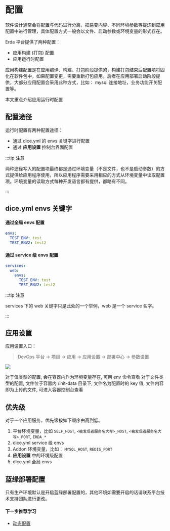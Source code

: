 # 配置

软件设计通常会将配置与代码进行分离，把易变内容、不同环境参数等提炼到应用配置中进行管理，具体配置方式一般会以文件、启动参数或环境变量的形式存在。

Erda 平台提供了两种配置：

* 应用构建 (打包) 配置
* 应用运行时配置

应用构建配置是在应用编译、构建、打包阶段提供的，构建打包结束后配置项将固化在软件包中，如果配置变更，需要重新打包应用。后者在应用部署启动阶段提供，大部分应用配置会采用此种方式，比如： mysql 连接地址，业务功能开关配置等。

本文重点介绍应用运行时配置

## 配置途径

运行时配置有两种配置途径：

* 通过 dice.yml 的 envs 关键字进行配置
* 通过 **应用设置** 控制台界面配置

:::tip 注意

两种途径写入的配置项最终都是通过环境变量（不是文件，也不是启动参数）的方式提供给应用程序使用，所以应用程序需要采用相应的方式从环境变量中读取配置项。环境变量的读取方式每种开发语言都有提供，都略有不同。

:::

## dice.yml envs 关键字

#### 通过全局 envs 配置

```yaml
envs:
  TEST_ENV: test
  TEST_ENV2: test2
```

#### 通过 service 级 envs 配置

```yaml
services:
  web:
    envs:
      TEST_ENV: test
      TEST_ENV2: test2
```

:::tip 注意

services 下的 web 关键字只是此处的一个举例，web 是一个 service 名字。

:::

## 应用设置

应用设置入口：
> DevOps 平台 -> 项目 -> 应用 -> 应用设置 -> 部署中心 -> 参数设置

![](http://terminus-paas.oss-cn-hangzhou.aliyuncs.com/paas-doc/2020/06/28/72624ab9-d825-4a09-8dc9-07f63ca37ffe.png)

对于值类型的配置, 会在容器内作为环境变量存在, 可用 env 命令查看
对于文件类型的配置, 文件位于容器内 /init-data 目录下, 文件名为配置时的 key 值, 文件内容即为上传的文件, 可进入容器控制台查看

## 优先级

对于一个应用服务，优先级按如下顺序由高到低。

1. 平台环境变量，比如 `SELF_HOST`, `<被发现者服务名大写>_HOST`, `<被发现者服务名大写>_PORT`, `ERDA_*`
2. dice.yml service 级 envs
3. Addon 环境变量，比如： `MYSQL_HOST`, `REDIS_PORT`
4. **应用设置** 中的环境级配置
5. dice.yml 全局 envs

## 蓝绿部署配置

只有生产环境默认是开启蓝绿部署配置的，其他环境如需要开启的话请联系平台技术支持团队进行更改。

#### 下一步推荐学习

* [动态配置](./config-center.md)
